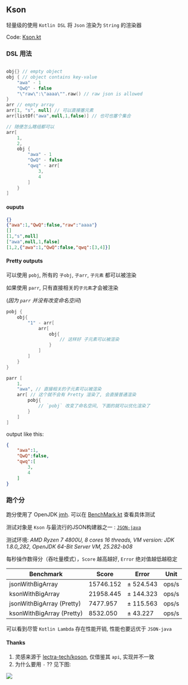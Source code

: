 ## Kson

轻量级的使用 `Kotlin DSL` 将 `Json` 渲染为 `String` 的渲染器

Code: [Kson.kt](https://github.com/zsqw123/Kson/blob/master/src/main/kotlin/Kson.kt)

### DSL 用法

```kotlin

obj{} // empty object
obj { // object contains key-value
    "awa" - 1
    "QwQ" - false
    "\"raw\":\"aaaa\"".raw() // raw json is allowed
}
arr // empty array
arr[1, "s", null] // 可以直接塞元素
arr[listOf("awa",null,1,false)] // 也可也塞个集合

// 随便怎么瞎组都可以
arr[
    1, 
    2,
    obj {
        "awa" - 1
        "QwQ" - false
        "qwq" - arr[
            3,
            4
        ]
    }
]
```

#### ouputs

```json
{}
{"awa":1,"QwQ":false,"raw":"aaaa"}
[]
[1,"s",null]
["awa",null,1,false]
[1,2,{"awa":1,"QwQ":false,"qwq":[3,4]}]
```

#### Pretty outputs

可以使用 `pobj`, 所有的 `子obj`, `子arr`, `子元素` 都可以被渲染

如果使用 `parr`, 只有直接相关的`子元素`才会被渲染

(*因为 `parr` 并没有改变命名空间*)

```kotlin
pobj {
    obj{
        "1" - arr[
            arr[
                obj{
                    // 这样好 子元素可以被渲染
                }
            ]
        ]
    }
}

parr [
    1,
    "awa", // 直接相关的子元素可以被渲染
    arr[ // 这个就不会有 Pretty 渲染了, 会直接普通渲染
        pobj{
            // `pobj` 改变了命名空间, 下面的就可以优化渲染了
        }
    ]
]
```

output like this:

```json
{
	"awa":1,
	"QwQ":false,
	"qwq":[
		3,
		4
	]
}
```

### 跑个分

跑分使用了 OpenJDK [jmh](https://openjdk.java.net/projects/code-tools/jmh/). 可以在 [BenchMark.kt](https://github.com/zsqw123/Kson/blob/master/src/test/kotlin/BenchMark.kt) 查看具体测试

测试对象是 `Kson` 与最流行的JSON构建器之一 : [`JSON-java`](https://github.com/stleary/JSON-java)

测试环境: *AMD Ryzen 7 4800U, 8 cores 16 threads, VM version: JDK 1.8.0_282, OpenJDK 64-Bit Server VM, 25.282-b08*

每秒操作数得分（吞吐量模式），`Score` 越高越好, `Error` 绝对值越低越稳定

| Benchmark                 | Score     | Error     | Unit  |
| ------------------------- | --------- | --------- | ----- |
| jsonWithBigArray          | 15746.152 | ± 524.543 | ops/s |
| ksonWithBigArray          | 21958.445 | ± 144.323 | ops/s |
| jsonWithBigArray (Pretty) | 7477.957  | ± 115.563 | ops/s |
| ksonWithBigArray (Pretty) | 8532.050  | ± 43.227  | ops/s |

可以看到尽管 `Kotlin Lambda` 存在性能开销, 性能也要远优于 `JSON-java`

#### Thanks

1. 灵感来源于 [lectra-tech/koson](https://github.com/lectra-tech/koson), 仅借鉴其 `api`, 实现并不一致
2. 为什么要用 `-` ?? 见下图:

![](https://cdn.jsdelivr.net/gh/zsqw123/cdn@master/picCDN/20210504144051.png)